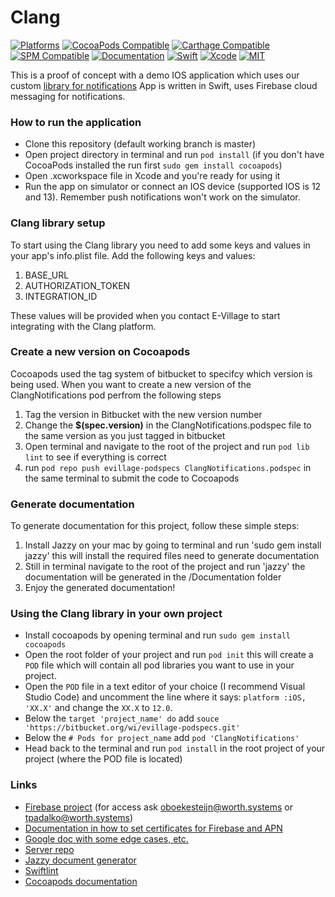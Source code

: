 # Clang #

[![Platforms](https://img.shields.io/badge/platforms-ios%20%7C%20macos%20%7C%20tvos%20%7C%20watchos-lightgrey.svg)](https://img.shields.io/badge/platforms-ios%20%7C%20macos%20%7C%20tvos%20%7C%20watchos-lightgrey.svg)
[![CocoaPods Compatible](https://img.shields.io/badge/pod-v0.0.5-blue)](https://img.shields.io/badge/pod-v0.0.4-blue)
[![Carthage Compatible](https://img.shields.io/badge/Carthage-not%20compatible-red.svg)](https://img.shields.io/badge/Carthage-not%20compatible-red.svg)
[![SPM Compatible](https://img.shields.io/badge/SPM-not%20compatible-red.svg)](https://img.shields.io/badge/SPM-not%20compatible-red.svg)
[![Documentation](https://img.shields.io/badge/documentation-68%25-brightgreen.svg)](https://img.shields.io/badge/documentation-68%25-brightgreen.svg)
[![Swift](https://img.shields.io/badge/Swift-5.0-orange.svg)](https://swift.org)
[![Xcode](https://img.shields.io/badge/Xcode-11.2-blue.svg)](https://developer.apple.com/xcode)
[![MIT](https://img.shields.io/badge/License-MIT-red.svg)](https://opensource.org/licenses/MIT)

This is a proof of concept with a demo IOS application which uses our custom [library for notifications]()
App is written in Swift, uses Firebase cloud messaging for notifications.

### How to run the application ###

* Clone this repository (default working branch is master)
* Open project directory in terminal and run `pod install` (if you don't have CocoaPods installed the run first `sudo gem install cocoapods`)
* Open .xcworkspace file in Xcode and you're ready for using it
* Run the app on simulator or connect an IOS device (supported IOS is 12 and 13). Remember push notifications won't work on the simulator.

### Clang library setup ###
To start using the Clang library you need to add some keys and values in your app's info.plist file. Add the following keys and values:

1. BASE_URL
2. AUTHORIZATION_TOKEN
3. INTEGRATION_ID

These values will be provided when you contact E-Village to start integrating with the Clang platform.

### Create a new version on Cocoapods
Cocoapods used the tag system of bitbucket to specifcy which version is being used. When you want to create a new version of the ClangNotifications pod
perfrom the following steps

1. Tag the version in Bitbucket with the new version number
2. Change the **$(spec.version)** in the ClangNotifications.podspec file to the same version as you just tagged in bitbucket
3. Open terminal and navigate to the root of the project and run `pod lib lint` to see if everything is correct
4. run `pod repo push evillage-podspecs ClangNotifications.podspec` in the same terminal to submit the code to Cocoapods

### Generate documentation
To generate documentation for this project, follow these simple steps:

1. Install Jazzy on your mac by going to terminal and run 'sudo gem install jazzy' this will install the required files need to generate documentation
2. Still in terminal navigate to the root of the project and run 'jazzy' the documentation will be generated in the /Documentation folder
3. Enjoy the generated documentation!

### Using the Clang library in your own project

* Install cocoapods by opening terminal and run `sudo gem install cocoapods`
* Open the root folder of your project and run `pod init` this will create a `POD` file which will contain all pod libraries you want to use in your project.
* Open the `POD` file in a text editor of your choice (I recommend Visual Studio Code) and uncomment the line where it says: `platform :iOS, 'XX.X'` and change the `XX.X` to `12.0`.
* Below the `target 'project_name' do` add `souce 'https://bitbucket.org/wi/evillage-podspecs.git'`
* Below the `# Pods for project_name` add `pod 'ClangNotifications'`
* Head back to the terminal and run `pod install` in the root project of your project (where the POD file is located)

### Links ###

* [Firebase project](https://console.firebase.google.com/project/test-a04ac/overview) (for access ask oboekesteijn@worth.systems or tpadalko@worth.systems)
* [Documentation in how to set certificates for Firebase and APN](https://docs.google.com/document/d/1RvWcAS-WYmlcAzUUiRgGu_iBPyzmXzr1Aez9DQdIL30/edit?usp=sharing)
* [Google doc with some edge cases, etc.](https://docs.google.com/document/d/1Nw7Ik1VY8Sz2PPtj86yaTUyZ9qnO__xaDHcRuk6Xsbk/edit?usp=sharing)
* [Server repo](https://bitbucket.org/wi/evillage-token-server/src)
* [Jazzy document generator](https://github.com/realm/jazzy)
* [Swiftlint](https://github.com/realm/SwiftLint)
* [Cocoapods documentation](https://guides.cocoapods.org/)